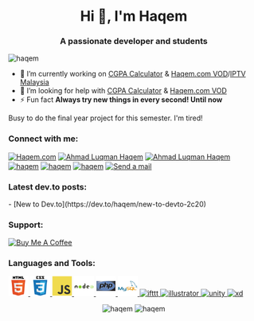 <h1 align="center">Hi 👋, I'm Haqem</h1>
<h3 align="center">A passionate developer and students</h3>

<p align="left"> <img src="https://komarev.com/ghpvc/?username=haqem&label=Profile%20views&color=0e75b6&style=flat" alt="haqem" /> </p>

- 🔭 I’m currently working on [CGPA Calculator](https://haqem.com/cgpa) & [Haqem.com VOD](https://haqem.com/vod)/[IPTV Malaysia](https://github.com/haqem/iptv-malaysia)
- 🤝 I’m looking for help with [CGPA Calculator](https://haqem.com/cgpa) & [Haqem.com VOD](https://haqem.com/vod)
- ⚡ Fun fact **Always try new things in every second! Until now**

Busy to do the final year project for this semester. I'm tired!

<h3 align="left">Connect with me:</h3>
<p align="left">
<a href="https://haqem.com" target="_blank"><img align="center" src="https://cdn.jsdelivr.net/gh/haqem/haqemdotcom@1.4.8/assets/icon/icon.svg" alt="Haqem.com" height="40" width="40" /></a>
<a href="https://linkedin.com/ahmad-luqman-haqem" target="_blank"><img align="center" src="https://cdn.jsdelivr.net/npm/simple-icons@7.19.0/icons/linkedin.svg" alt="Ahmad Luqman Haqem" height="30" width="40" /></a>
<a href="https://facebook.com/AhmadLuqmanHaqem" target="_blank"><img align="center" src="https://cdn.jsdelivr.net/npm/simple-icons@7.19.0/icons/facebook.svg" alt="Ahmad Luqman Haqem" height="30" width="40" /></a>
<a href="https://dev.to/haqem" target="_blank"><img align="center" src="https://cdn.jsdelivr.net/npm/simple-icons@7.19.0/icons/devdotto.svg" alt="haqem" height="30" width="40" /></a>
<a href="https://www.behance.net/haqem/" target="_blank"><img align="center" src="https://cdn.jsdelivr.net/npm/simple-icons@7.19.0/icons/behance.svg" alt="haqem" height="30" width="40" /></a>
<a href="https://dribbble.com/haqem/" target="_blank"><img align="center" src="https://cdn.jsdelivr.net/npm/simple-icons@7.19.0/icons/dribbble.svg" alt="haqem" height="30" width="40" /></a>
<a href="mailto:haqem_rusli@genext.com.my" target="_blank"><img align="center" src="https://cdn.jsdelivr.net/npm/simple-icons@7.19.0/icons/maildotru.svg" alt="Send a mail" height="30" width="40" /></a>
</p>

<h3 align="left">Latest dev.to posts:</h3>
<!-- BLOG-POST-LIST:START -->
- [New to Dev.to](https://dev.to/haqem/new-to-devto-2c20)
<!-- BLOG-POST-LIST:END -->

<h3 align="left">Support:</h3>
<a href="https://www.buymeacoffee.com/haqem" target="_blank"><img src="https://cdn.buymeacoffee.com/buttons/v2/default-yellow.png" alt="Buy Me A Coffee" style="height: 60px !important;width: 217px !important;" ></a>

<h3 align="left">Languages and Tools:</h3>

<p align="left">
<a href="https://www.w3.org/html/" target="_blank"> <img src="https://raw.githubusercontent.com/devicons/devicon/master/icons/html5/html5-original-wordmark.svg" alt="html5" width="40" height="40"/> </a>
    <a href="https://www.w3schools.com/css/" target="_blank"> <img src="https://raw.githubusercontent.com/devicons/devicon/master/icons/css3/css3-original-wordmark.svg" alt="css3" width="40" height="40"/> </a>
    <a href="https://developer.mozilla.org/en-US/docs/Web/JavaScript" target="_blank"> <img src="https://raw.githubusercontent.com/devicons/devicon/master/icons/javascript/javascript-original.svg" alt="javascript" width="40" height="40"/> </a>
      <a href="https://nodejs.org" target="_blank"> <img src="https://raw.githubusercontent.com/devicons/devicon/master/icons/nodejs/nodejs-original-wordmark.svg" alt="nodejs" width="40" height="40"/> </a>
  <a href="https://www.php.net" target="_blank" rel="noreferrer"> <img src="https://raw.githubusercontent.com/devicons/devicon/master/icons/php/php-original.svg" alt="php" width="40" height="40"/> </a>
  <a href="https://www.mysql.com/" target="_blank" rel="noreferrer"> <img src="https://raw.githubusercontent.com/devicons/devicon/master/icons/mysql/mysql-original-wordmark.svg" alt="mysql" width="40" height="40"/>
    <a href="https://ifttt.com/" target="_blank" rel="noreferrer"> <img src="https://www.vectorlogo.zone/logos/ifttt/ifttt-ar21.svg" alt="ifttt" width="40" height="40"/> </a> <a href="https://www.adobe.com/in/products/illustrator.html" target="_blank" rel="noreferrer"> <img src="https://www.vectorlogo.zone/logos/adobe_illustrator/adobe_illustrator-icon.svg" alt="illustrator" width="40" height="40"/>
    <a href="https://unity.com/" target="_blank" rel="noreferrer"> <img src="https://www.vectorlogo.zone/logos/unity3d/unity3d-icon.svg" alt="unity" width="40" height="40"/> 
      <a href="https://www.adobe.com/products/xd.html" target="_blank" rel="noreferrer"> <img src="https://cdn.worldvectorlogo.com/logos/adobe-xd.svg" alt="xd" width="40" height="40"/> </a>
 </p>

<p align="center"> <img src=https://github-readme-stats.vercel.app/api?username=haqem&show_icons=true alt=haqem /> <img src="https://github-readme-streak-stats.herokuapp.com/?user=haqem&" alt="haqem" /> </p>

<!---
haqem/haqem is a ✨ special ✨ repository because its `README.md` (this file) appears on your GitHub profile.
You can click the Preview link to take a look at your changes.
--->

